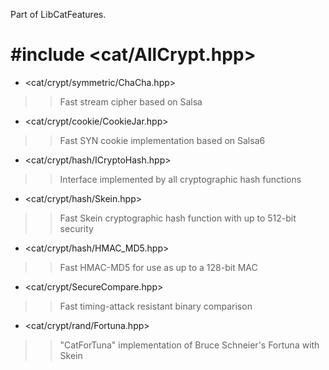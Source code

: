 Part of LibCatFeatures.

# #include <cat/AllCrypt.hpp> #

  * <cat/crypt/symmetric/ChaCha.hpp>
> > Fast stream cipher based on Salsa

  * <cat/crypt/cookie/CookieJar.hpp>
> > Fast SYN cookie implementation based on Salsa6

  * <cat/crypt/hash/ICryptoHash.hpp>
> > Interface implemented by all cryptographic hash functions

  * <cat/crypt/hash/Skein.hpp>
> > Fast Skein cryptographic hash function with up to 512-bit security

  * <cat/crypt/hash/HMAC\_MD5.hpp>
> > Fast HMAC-MD5 for use as up to a 128-bit MAC

  * <cat/crypt/SecureCompare.hpp>
> > Fast timing-attack resistant binary comparison

  * <cat/crypt/rand/Fortuna.hpp>
> > "CatForTuna" implementation of Bruce Schneier's Fortuna with Skein